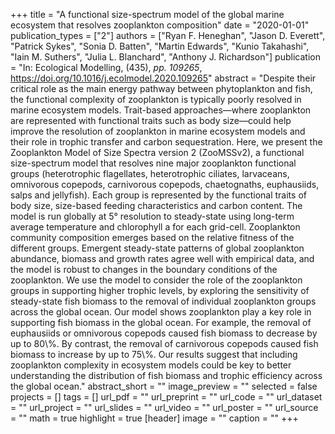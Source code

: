 +++
title = "A functional size-spectrum model of the global marine ecosystem that resolves zooplankton composition"
date = "2020-01-01"
publication_types = ["2"]
authors = ["Ryan F. Heneghan", "Jason D. Everett", "Patrick Sykes", "Sonia D. Batten", "Martin Edwards", "Kunio Takahashi", "Iain M. Suthers", "Julia L. Blanchard", "Anthony J. Richardson"]
publication = "In: Ecological Modelling, (435), _pp. 109265_, https://doi.org/10.1016/j.ecolmodel.2020.109265"
abstract = "Despite their critical role as the main energy pathway between phytoplankton and fish, the functional complexity of zooplankton is typically poorly resolved in marine ecosystem models. Trait-based approaches—where zooplankton are represented with functional traits such as body size—could help improve the resolution of zooplankton in marine ecosystem models and their role in trophic transfer and carbon sequestration. Here, we present the Zooplankton Model of Size Spectra version 2 (ZooMSSv2), a functional size-spectrum model that resolves nine major zooplankton functional groups (heterotrophic flagellates, heterotrophic ciliates, larvaceans, omnivorous copepods, carnivorous copepods, chaetognaths, euphausiids, salps and jellyfish). Each group is represented by the functional traits of body size, size-based feeding characteristics and carbon content. The model is run globally at 5° resolution to steady-state using long-term average temperature and chlorophyll a for each grid-cell. Zooplankton community composition emerges based on the relative fitness of the different groups. Emergent steady-state patterns of global zooplankton abundance, biomass and growth rates agree well with empirical data, and the model is robust to changes in the boundary conditions of the zooplankton. We use the model to consider the role of the zooplankton groups in supporting higher trophic levels, by exploring the sensitivity of steady-state fish biomass to the removal of individual zooplankton groups across the global ocean. Our model shows zooplankton play a key role in supporting fish biomass in the global ocean. For example, the removal of euphausiids or omnivorous copepods caused fish biomass to decrease by up to 80\\%. By contrast, the removal of carnivorous copepods caused fish biomass to increase by up to 75\\%. Our results suggest that including zooplankton complexity in ecosystem models could be key to better understanding the distribution of fish biomass and trophic efficiency across the global ocean."
abstract_short = ""
image_preview = ""
selected = false
projects = []
tags = []
url_pdf = ""
url_preprint = ""
url_code = ""
url_dataset = ""
url_project = ""
url_slides = ""
url_video = ""
url_poster = ""
url_source = ""
math = true
highlight = true
[header]
image = ""
caption = ""
+++
